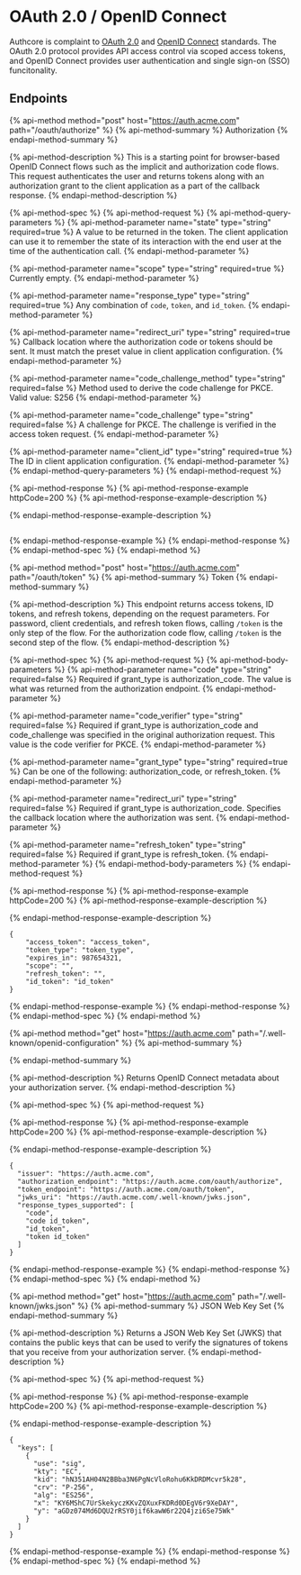 # OAuth 2.0 / OpenID Connect

Authcore is complaint to [OAuth 2.0](http://oauth.net/documentation) and [OpenID Connect](http://openid.net/) standards. The OAuth 2.0 protocol provides API access control via scoped access tokens, and OpenID Connect provides user authentication and single sign-on \(SSO\) funcitonality.

## Endpoints

{% api-method method="post" host="https://auth.acme.com" path="/oauth/authorize" %}
{% api-method-summary %}
Authorization
{% endapi-method-summary %}

{% api-method-description %}
This is a starting point for browser-based OpenID Connect flows such as the implicit and authorization code flows. This request authenticates the user and returns tokens along with an authorization grant to the client application as a part of the callback response.
{% endapi-method-description %}

{% api-method-spec %}
{% api-method-request %}
{% api-method-query-parameters %}
{% api-method-parameter name="state" type="string" required=true %}
A value to be returned in the token. The client application can use it to remember the state of its interaction with the end user at the time of the authentication call.
{% endapi-method-parameter %}

{% api-method-parameter name="scope" type="string" required=true %}
Currently empty.
{% endapi-method-parameter %}

{% api-method-parameter name="response\_type" type="string" required=true %}
Any combination of `code`, `token`, and `id_token`.
{% endapi-method-parameter %}

{% api-method-parameter name="redirect\_uri" type="string" required=true %}
Callback location where the authorization code or tokens should be sent. It must match the preset value in client application configuration.
{% endapi-method-parameter %}

{% api-method-parameter name="code\_challenge\_method" type="string" required=false %}
Method used to derive the code challenge for PKCE. Valid value: S256
{% endapi-method-parameter %}

{% api-method-parameter name="code\_challenge" type="string" required=false %}
A challenge for PKCE. The challenge is verified in the access token request.
{% endapi-method-parameter %}

{% api-method-parameter name="client\_id" type="string" required=true %}
The ID in client application configuration.
{% endapi-method-parameter %}
{% endapi-method-query-parameters %}
{% endapi-method-request %}

{% api-method-response %}
{% api-method-response-example httpCode=200 %}
{% api-method-response-example-description %}

{% endapi-method-response-example-description %}

```

```
{% endapi-method-response-example %}
{% endapi-method-response %}
{% endapi-method-spec %}
{% endapi-method %}

{% api-method method="post" host="https://auth.acme.com" path="/oauth/token" %}
{% api-method-summary %}
Token
{% endapi-method-summary %}

{% api-method-description %}
This endpoint returns access tokens, ID tokens, and refresh tokens, depending on the request parameters. For password, client credentials, and refresh token flows, calling `/token` is the only step of the flow. For the authorization code flow, calling `/token` is the second step of the flow.
{% endapi-method-description %}

{% api-method-spec %}
{% api-method-request %}
{% api-method-body-parameters %}
{% api-method-parameter name="code" type="string" required=false %}
Required if grant\_type is authorization\_code. The value is what was returned from the authorization endpoint.
{% endapi-method-parameter %}

{% api-method-parameter name="code\_verifier" type="string" required=false %}
Required if grant\_type is authorization\_code and code\_challenge was specified in the original authorization request. This value is the code verifier for PKCE.
{% endapi-method-parameter %}

{% api-method-parameter name="grant\_type" type="string" required=true %}
Can be one of the following: authorization\_code, or refresh\_token.
{% endapi-method-parameter %}

{% api-method-parameter name="redirect\_uri" type="string" required=false %}
Required if grant\_type is authorization\_code. Specifies the callback location where the authorization was sent.
{% endapi-method-parameter %}

{% api-method-parameter name="refresh\_token" type="string" required=false %}
Required if grant\_type is refresh\_token.
{% endapi-method-parameter %}
{% endapi-method-body-parameters %}
{% endapi-method-request %}

{% api-method-response %}
{% api-method-response-example httpCode=200 %}
{% api-method-response-example-description %}

{% endapi-method-response-example-description %}

```
{
    "access_token": "access_token",
    "token_type": "token_type",
    "expires_in": 987654321,
    "scope": "",
    "refresh_token": "",
    "id_token": "id_token"
}
```
{% endapi-method-response-example %}
{% endapi-method-response %}
{% endapi-method-spec %}
{% endapi-method %}

{% api-method method="get" host="https://auth.acme.com" path="/.well-known/openid-configuration" %}
{% api-method-summary %}

{% endapi-method-summary %}

{% api-method-description %}
Returns OpenID Connect metadata about your authorization server.
{% endapi-method-description %}

{% api-method-spec %}
{% api-method-request %}

{% api-method-response %}
{% api-method-response-example httpCode=200 %}
{% api-method-response-example-description %}

{% endapi-method-response-example-description %}

```
{
  "issuer": "https://auth.acme.com",
  "authorization_endpoint": "https://auth.acme.com/oauth/authorize",
  "token_endpoint": "https://auth.acme.com/oauth/token",
  "jwks_uri": "https://auth.acme.com/.well-known/jwks.json",
  "response_types_supported": [
    "code",
    "code id_token",
    "id_token",
    "token id_token"
  ]
}
```
{% endapi-method-response-example %}
{% endapi-method-response %}
{% endapi-method-spec %}
{% endapi-method %}

{% api-method method="get" host="https://auth.acme.com" path="/.well-known/jwks.json" %}
{% api-method-summary %}
JSON Web Key Set
{% endapi-method-summary %}

{% api-method-description %}
Returns a JSON Web Key Set \(JWKS\) that contains the public keys that can be used to verify the signatures of tokens that you receive from your authorization server.
{% endapi-method-description %}

{% api-method-spec %}
{% api-method-request %}

{% api-method-response %}
{% api-method-response-example httpCode=200 %}
{% api-method-response-example-description %}

{% endapi-method-response-example-description %}

```
{
  "keys": [
    {
      "use": "sig",
      "kty": "EC",
      "kid": "hN351AH04N2BBba3N6PgNcVloRohu6KkDRDMcvr5k28",
      "crv": "P-256",
      "alg": "ES256",
      "x": "KY6MShC7UrSkekyczKKvZQXuxFKDRd0DEgV6r9XeDAY",
      "y": "aGDz074Md6DQU2rRSY0jif6kawW6r22Q4jzi6Se75Wk"
    }
  ]
}
```
{% endapi-method-response-example %}
{% endapi-method-response %}
{% endapi-method-spec %}
{% endapi-method %}




